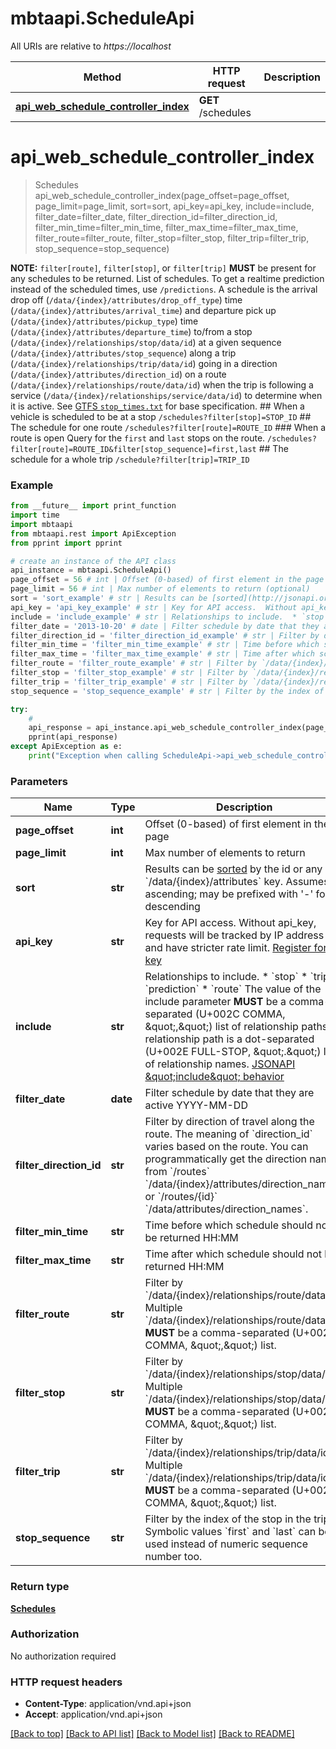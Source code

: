 # mbtaapi.ScheduleApi

All URIs are relative to *https://localhost*

Method | HTTP request | Description
------------- | ------------- | -------------
[**api_web_schedule_controller_index**](ScheduleApi.md#api_web_schedule_controller_index) | **GET** /schedules | 


# **api_web_schedule_controller_index**
> Schedules api_web_schedule_controller_index(page_offset=page_offset, page_limit=page_limit, sort=sort, api_key=api_key, include=include, filter_date=filter_date, filter_direction_id=filter_direction_id, filter_min_time=filter_min_time, filter_max_time=filter_max_time, filter_route=filter_route, filter_stop=filter_stop, filter_trip=filter_trip, stop_sequence=stop_sequence)



**NOTE:** `filter[route]`, `filter[stop]`, or `filter[trip]` **MUST** be present for any schedules to be returned.  List of schedules.  To get a realtime prediction instead of the scheduled times, use `/predictions`.  A schedule is the arrival drop off (`/data/{index}/attributes/drop_off_type`) time (`/data/{index}/attributes/arrival_time`) and departure pick up (`/data/{index}/attributes/pickup_type`) time (`/data/{index}/attributes/departure_time`) to/from a stop (`/data/{index}/relationships/stop/data/id`) at a given sequence (`/data/{index}/attributes/stop_sequence`) along a trip (`/data/{index}/relationships/trip/data/id`) going in a direction (`/data/{index}/attributes/direction_id`) on a route (`/data/{index}/relationships/route/data/id`) when the trip is following a service (`/data/{index}/relationships/service/data/id`) to determine when it is active.  See [GTFS `stop_times.txt`](https://github.com/google/transit/blob/master/gtfs/spec/en/reference.md#stop_timestxt) for base specification.   ## When a vehicle is scheduled to be at a stop  `/schedules?filter[stop]=STOP_ID`  ## The schedule for one route  `/schedules?filter[route]=ROUTE_ID`  ### When a route is open  Query for the `first` and `last` stops on the route.  `/schedules?filter[route]=ROUTE_ID&filter[stop_sequence]=first,last`  ## The schedule for a whole trip  `/schedule?filter[trip]=TRIP_ID`  

### Example 
```python
from __future__ import print_function
import time
import mbtaapi
from mbtaapi.rest import ApiException
from pprint import pprint

# create an instance of the API class
api_instance = mbtaapi.ScheduleApi()
page_offset = 56 # int | Offset (0-based) of first element in the page (optional)
page_limit = 56 # int | Max number of elements to return (optional)
sort = 'sort_example' # str | Results can be [sorted](http://jsonapi.org/format/#fetching-sorting) by the id or any `/data/{index}/attributes` key. Assumes ascending; may be prefixed with '-' for descending  | JSON pointer | Direction | `sort`     | |--------------|-----------|------------| | `/data/{index}/attributes/arrival_time` | ascending | `arrival_time` | | `/data/{index}/attributes/arrival_time` | descending | `-arrival_time` | | `/data/{index}/attributes/departure_time` | ascending | `departure_time` | | `/data/{index}/attributes/departure_time` | descending | `-departure_time` | | `/data/{index}/attributes/direction_id` | ascending | `direction_id` | | `/data/{index}/attributes/direction_id` | descending | `-direction_id` | | `/data/{index}/attributes/drop_off_type` | ascending | `drop_off_type` | | `/data/{index}/attributes/drop_off_type` | descending | `-drop_off_type` | | `/data/{index}/attributes/pickup_type` | ascending | `pickup_type` | | `/data/{index}/attributes/pickup_type` | descending | `-pickup_type` | | `/data/{index}/attributes/stop_sequence` | ascending | `stop_sequence` | | `/data/{index}/attributes/stop_sequence` | descending | `-stop_sequence` | | `/data/{index}/attributes/timepoint` | ascending | `timepoint` | | `/data/{index}/attributes/timepoint` | descending | `-timepoint` |   (optional)
api_key = 'api_key_example' # str | Key for API access.  Without api_key, requests will be tracked by IP address and have stricter rate limit. [Register for a key](/register)  (optional)
include = 'include_example' # str | Relationships to include.  * `stop` * `trip` * `prediction` * `route`  The value of the include parameter **MUST** be a comma-separated (U+002C COMMA, \",\") list of relationship paths. A relationship path is a dot-separated (U+002E FULL-STOP, \".\") list of relationship names. [JSONAPI \"include\" behavior](http://jsonapi.org/format/#fetching-includes)    (optional)
filter_date = '2013-10-20' # date | Filter schedule by date that they are active YYYY-MM-DD (optional)
filter_direction_id = 'filter_direction_id_example' # str | Filter by direction of travel along the route.  The meaning of `direction_id` varies based on the route. You can programmatically get the direction names from `/routes` `/data/{index}/attributes/direction_names` or `/routes/{id}` `/data/attributes/direction_names`.     (optional)
filter_min_time = 'filter_min_time_example' # str | Time before which schedule should not be returned HH:MM (optional)
filter_max_time = 'filter_max_time_example' # str | Time after which schedule should not be returned HH:MM (optional)
filter_route = 'filter_route_example' # str | Filter by `/data/{index}/relationships/route/data/id`. Multiple `/data/{index}/relationships/route/data/id` **MUST** be a comma-separated (U+002C COMMA, \",\") list. (optional)
filter_stop = 'filter_stop_example' # str | Filter by `/data/{index}/relationships/stop/data/id`. Multiple `/data/{index}/relationships/stop/data/id` **MUST** be a comma-separated (U+002C COMMA, \",\") list. (optional)
filter_trip = 'filter_trip_example' # str | Filter by `/data/{index}/relationships/trip/data/id`. Multiple `/data/{index}/relationships/trip/data/id` **MUST** be a comma-separated (U+002C COMMA, \",\") list. (optional)
stop_sequence = 'stop_sequence_example' # str | Filter by the index of the stop in the trip.  Symbolic values `first` and `last` can be used instead of numeric sequence number too.  (optional)

try: 
    # 
    api_response = api_instance.api_web_schedule_controller_index(page_offset=page_offset, page_limit=page_limit, sort=sort, api_key=api_key, include=include, filter_date=filter_date, filter_direction_id=filter_direction_id, filter_min_time=filter_min_time, filter_max_time=filter_max_time, filter_route=filter_route, filter_stop=filter_stop, filter_trip=filter_trip, stop_sequence=stop_sequence)
    pprint(api_response)
except ApiException as e:
    print("Exception when calling ScheduleApi->api_web_schedule_controller_index: %s\n" % e)
```

### Parameters

Name | Type | Description  | Notes
------------- | ------------- | ------------- | -------------
 **page_offset** | **int**| Offset (0-based) of first element in the page | [optional] 
 **page_limit** | **int**| Max number of elements to return | [optional] 
 **sort** | **str**| Results can be [sorted](http://jsonapi.org/format/#fetching-sorting) by the id or any &#x60;/data/{index}/attributes&#x60; key. Assumes ascending; may be prefixed with &#39;-&#39; for descending  | JSON pointer | Direction | &#x60;sort&#x60;     | |--------------|-----------|------------| | &#x60;/data/{index}/attributes/arrival_time&#x60; | ascending | &#x60;arrival_time&#x60; | | &#x60;/data/{index}/attributes/arrival_time&#x60; | descending | &#x60;-arrival_time&#x60; | | &#x60;/data/{index}/attributes/departure_time&#x60; | ascending | &#x60;departure_time&#x60; | | &#x60;/data/{index}/attributes/departure_time&#x60; | descending | &#x60;-departure_time&#x60; | | &#x60;/data/{index}/attributes/direction_id&#x60; | ascending | &#x60;direction_id&#x60; | | &#x60;/data/{index}/attributes/direction_id&#x60; | descending | &#x60;-direction_id&#x60; | | &#x60;/data/{index}/attributes/drop_off_type&#x60; | ascending | &#x60;drop_off_type&#x60; | | &#x60;/data/{index}/attributes/drop_off_type&#x60; | descending | &#x60;-drop_off_type&#x60; | | &#x60;/data/{index}/attributes/pickup_type&#x60; | ascending | &#x60;pickup_type&#x60; | | &#x60;/data/{index}/attributes/pickup_type&#x60; | descending | &#x60;-pickup_type&#x60; | | &#x60;/data/{index}/attributes/stop_sequence&#x60; | ascending | &#x60;stop_sequence&#x60; | | &#x60;/data/{index}/attributes/stop_sequence&#x60; | descending | &#x60;-stop_sequence&#x60; | | &#x60;/data/{index}/attributes/timepoint&#x60; | ascending | &#x60;timepoint&#x60; | | &#x60;/data/{index}/attributes/timepoint&#x60; | descending | &#x60;-timepoint&#x60; |   | [optional] 
 **api_key** | **str**| Key for API access.  Without api_key, requests will be tracked by IP address and have stricter rate limit. [Register for a key](/register)  | [optional] 
 **include** | **str**| Relationships to include.  * &#x60;stop&#x60; * &#x60;trip&#x60; * &#x60;prediction&#x60; * &#x60;route&#x60;  The value of the include parameter **MUST** be a comma-separated (U+002C COMMA, \&quot;,\&quot;) list of relationship paths. A relationship path is a dot-separated (U+002E FULL-STOP, \&quot;.\&quot;) list of relationship names. [JSONAPI \&quot;include\&quot; behavior](http://jsonapi.org/format/#fetching-includes)    | [optional] 
 **filter_date** | **date**| Filter schedule by date that they are active YYYY-MM-DD | [optional] 
 **filter_direction_id** | **str**| Filter by direction of travel along the route.  The meaning of &#x60;direction_id&#x60; varies based on the route. You can programmatically get the direction names from &#x60;/routes&#x60; &#x60;/data/{index}/attributes/direction_names&#x60; or &#x60;/routes/{id}&#x60; &#x60;/data/attributes/direction_names&#x60;.     | [optional] 
 **filter_min_time** | **str**| Time before which schedule should not be returned HH:MM | [optional] 
 **filter_max_time** | **str**| Time after which schedule should not be returned HH:MM | [optional] 
 **filter_route** | **str**| Filter by &#x60;/data/{index}/relationships/route/data/id&#x60;. Multiple &#x60;/data/{index}/relationships/route/data/id&#x60; **MUST** be a comma-separated (U+002C COMMA, \&quot;,\&quot;) list. | [optional] 
 **filter_stop** | **str**| Filter by &#x60;/data/{index}/relationships/stop/data/id&#x60;. Multiple &#x60;/data/{index}/relationships/stop/data/id&#x60; **MUST** be a comma-separated (U+002C COMMA, \&quot;,\&quot;) list. | [optional] 
 **filter_trip** | **str**| Filter by &#x60;/data/{index}/relationships/trip/data/id&#x60;. Multiple &#x60;/data/{index}/relationships/trip/data/id&#x60; **MUST** be a comma-separated (U+002C COMMA, \&quot;,\&quot;) list. | [optional] 
 **stop_sequence** | **str**| Filter by the index of the stop in the trip.  Symbolic values &#x60;first&#x60; and &#x60;last&#x60; can be used instead of numeric sequence number too.  | [optional] 

### Return type

[**Schedules**](Schedules.md)

### Authorization

No authorization required

### HTTP request headers

 - **Content-Type**: application/vnd.api+json
 - **Accept**: application/vnd.api+json

[[Back to top]](#) [[Back to API list]](../README.md#documentation-for-api-endpoints) [[Back to Model list]](../README.md#documentation-for-models) [[Back to README]](../README.md)

